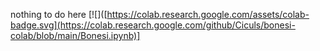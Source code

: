 nothing to do here
[![]([https://colab.research.google.com/assets/colab-badge.svg](https://colab.research.google.com/github/Ciculs/bonesi-colab/blob/main/Bonesi.ipynb)]
